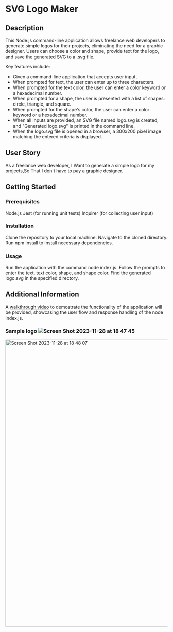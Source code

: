 # SVG Logo Maker

## Description 

This Node.js command-line application allows freelance web developers to generate simple logos for their projects, eliminating the need for a graphic designer. Users can choose a color and shape, provide text for the logo, and save the generated SVG to a .svg file.

Key features include:

- Given a command-line application that accepts user input,
- When prompted for text, the user can enter up to three characters.
- When prompted for the text color, the user can enter a color keyword or a hexadecimal number.
- When prompted for a shape, the user is presented with a list of shapes: circle, triangle, and square.
- When prompted for the shape's color, the user can enter a color keyword or a hexadecimal number.
- When all inputs are provided, an SVG file named logo.svg is created, and "Generated logo.svg" is printed in the command line.
- When the logo.svg file is opened in a browser, a 300x200 pixel image matching the entered criteria is displayed.

## User Story 
As a freelance web developer, I Want to generate a simple logo for my projects,So That I don't have to pay a graphic designer.

## Getting Started 

### Prerequisites
Node.js
Jest (for running unit tests)
Inquirer (for collecting user input)

### Installation
Clone the repository to your local machine.
Navigate to the cloned directory.
Run npm install to install necessary dependencies.

### Usage
Run the application with the command node index.js.
Follow the prompts to enter the text, text color, shape, and shape color.
Find the generated logo.svg in the specified directory.


## Additional Information 

A [walkthrough video]([https://watch.screencastify.com/v/W4TaoCBrOgOYwoqeJDt3](https://watch.screencastify.com/v/F6SLd0SBd3qEZShn42mi)) to demostrate the functionality of the application will be provided, showcasing the user flow and response handling of the node index.js. 

### Sample logo ![Screen Shot 2023-11-28 at 18 47 45](https://github.com/ajabadi/SVG-Logo-Maker/assets/145517793/9206c0cb-8f5c-43c4-bc34-1d8b252a4364)
<img width="893" alt="Screen Shot 2023-11-28 at 18 48 07" src="https://github.com/ajabadi/SVG-Logo-Maker/assets/145517793/fd906198-6184-44e4-b9a8-16626ecdf917">



